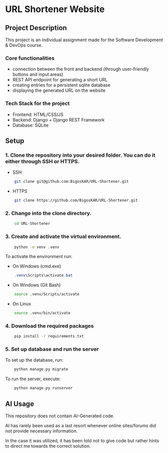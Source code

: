 # URL Shortener Website #

## Project Description

This project is an individual assignment made for the Software Development & DevOps course.

### Core functionalities
- connection between the front and backend (through user-friendly buttons and input areas)
- REST API endpoint for generating a short URL 
- creating entries for a persistent sqlite database
- displaying the generated URL on the website

### Tech Stack for the project
- Frontend: HTML/CSS/JS
- Backend: Django + Django REST Framework
- Database: SQLite

## Setup ##
### 1. Clone the repository into your desired folder. You can do it either through SSH or HTTPS. ###

- SSH

```bash
    git clone git@github.com:BigosKAR/URL-Shortener.git
```
- HTTPS

```bash
    git clone https://github.com/BigosKAR/URL-Shortener.git
```

### 2. Change into the clone directory.
```bash
    cd URL-Shortener
```

### 3. Create and activate the virtual environment.

```bash
    python -m venv .venv
```

To activate the environment run:

- On Windows (cmd.exe)
```powershell
    .venv\Scripts\activate.bat
```

- On Windows (Git Bash)
```bash
    source .venv/Scripts/activate
```

- On Linux
```bash
    source .venv/bin/activate
```

### 4. Download the required packages

```bash
    pip install -r requirements.txt
```

### 5. Set up database and run the server
To set up the database, run:
```bash
    python manage.py migrate
```

To run the server, execute:
```bash
    python manage.py runserver
```

## AI Usage
This repository does not contain AI-Generated code. 

AI has rarely been used as a last resort whenever online sites/forums did not provide necessary information. 

In the case it was utilized, it has been told not to give code but rather hints to direct me towards the correct solution. 